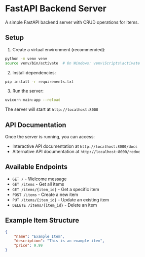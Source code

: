 # FastAPI Backend Server

A simple FastAPI backend server with CRUD operations for items.

## Setup

1. Create a virtual environment (recommended):
```bash
python -m venv venv
source venv/bin/activate  # On Windows: venv\Scripts\activate
```

2. Install dependencies:
```bash
pip install -r requirements.txt
```

3. Run the server:
```bash
uvicorn main:app --reload
```

The server will start at `http://localhost:8000`

## API Documentation

Once the server is running, you can access:
- Interactive API documentation at `http://localhost:8000/docs`
- Alternative API documentation at `http://localhost:8000/redoc`

## Available Endpoints

- `GET /` - Welcome message
- `GET /items` - Get all items
- `GET /items/{item_id}` - Get a specific item
- `POST /items` - Create a new item
- `PUT /items/{item_id}` - Update an existing item
- `DELETE /items/{item_id}` - Delete an item

## Example Item Structure

```json
{
    "name": "Example Item",
    "description": "This is an example item",
    "price": 9.99
}
``` 